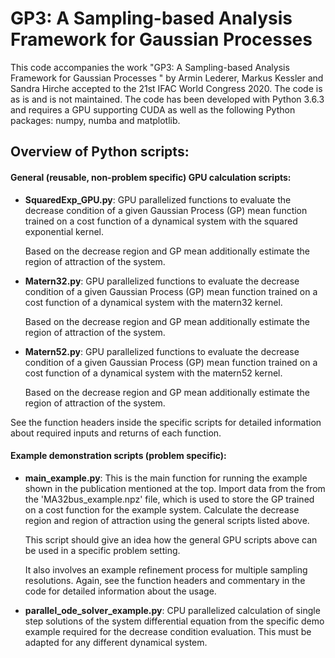 # GP3: A Sampling-based Analysis Framework for Gaussian Processes  
This code accompanies the  work "GP3: A Sampling-based Analysis Framework for Gaussian Processes " by Armin Lederer, Markus Kessler and Sandra Hirche accepted to the 21st IFAC World Congress 2020. The code is as is and is not maintained. The code has been developed with Python 3.6.3 and requires a GPU supporting CUDA as well as the following Python packages: numpy, numba and matplotlib. 

## Overview of Python scripts:

#### General (reusable, non-problem specific) GPU calculation scripts:
- **SquaredExp_GPU.py**: GPU parallelized functions to evaluate the decrease condition of a given Gaussian Process (GP) mean function trained on a cost function of a dynamical system with the squared exponential kernel.
  
  Based on the decrease region and GP mean additionally estimate the region of attraction of the system. 
- **Matern32.py**: GPU parallelized functions to evaluate the decrease condition of a given Gaussian Process (GP) mean function trained on a cost function of a dynamical system with the matern32 kernel.

  Based on the decrease region and GP mean additionally estimate the region of attraction of the system. 
- **Matern52.py**: GPU parallelized functions to evaluate the decrease condition of a given Gaussian Process (GP) mean function trained on a cost function of a dynamical system with the matern52 kernel.
  
  Based on the decrease region and GP mean additionally estimate the region of attraction of the system. 
 
 See the function headers inside the specific scripts for detailed information about required inputs and returns of each function.
   
#### Example demonstration scripts (problem specific):
- **main_example.py**: This is the main function for running the example shown in the publication mentioned at the top. Import data from the from the 'MA32bus_example.npz' file, which is used to store the GP trained on a cost function for the example system. Calculate the decrease region and region of attraction using the general scripts listed above.

  This script should give an idea how the general GPU scripts above can be used in a specific problem setting.

  It also involves an example refinement process for multiple sampling resolutions.
  Again, see the function headers and commentary in the code for detailed information about the usage.

- **parallel_ode_solver_example.py**: CPU parallelized calculation of single step solutions of the system differential equation from the specific demo example required for the decrease condition evaluation. This must be adapted for any different dynamical system.




